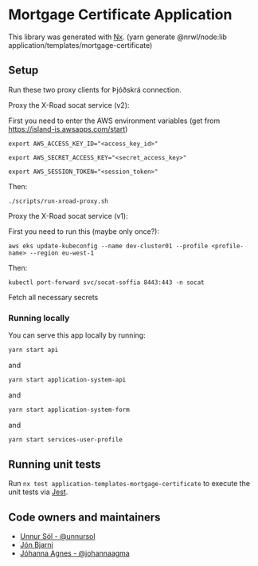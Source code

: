 <!-- gitbook-ignore -->

# Mortgage Certificate Application

This library was generated with [Nx](https://nx.dev). (yarn generate @nrwl/node:lib application/templates/mortgage-certificate)

## Setup

Run these two proxy clients for Þjóðskrá connection.

Proxy the X-Road socat service (v2):

First you need to enter the AWS environment variables (get from https://island-is.awsapps.com/start)

`export AWS_ACCESS_KEY_ID="<access_key_id>"`

`export AWS_SECRET_ACCESS_KEY="<secret_access_key>"`

`export AWS_SESSION_TOKEN="<session_token>"`

Then:

`./scripts/run-xroad-proxy.sh`

Proxy the X-Road socat service (v1):

First you need to run this (maybe only once?):

`aws eks update-kubeconfig --name dev-cluster01 --profile <profile-name> --region eu-west-1`

Then:

`kubectl port-forward svc/socat-soffia 8443:443 -n socat`

Fetch all necessary secrets

### Running locally

You can serve this app locally by running:

```bash
yarn start api
```

and

```bash
yarn start application-system-api
```

and

```bash
yarn start application-system-form
```

and

```bash
yarn start services-user-profile
```

## Running unit tests

Run `nx test application-templates-mortgage-certificate` to execute the unit tests via [Jest](https://jestjs.io).

## Code owners and maintainers

- [Unnur Sól - @unnursol](https://github.com/unnursolingimars)
- [Jón Bjarni]()
- [Jóhanna Agnes - @johannaagma](https://github.com/johannaagma)
